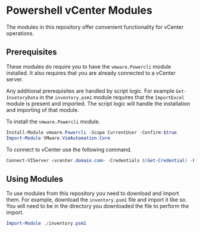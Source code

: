 # Powershell vCenter Modules

The modules in this repository offer convenient functionality for vCenter operations.

## Prerequisites

These modules do require you to have the `vmware.Powercli` module installed. It also requires that you are already connected to a vCenter server.

Any additional prerequisites are handled by script logic. For example `Get-InvetoryData` in the `inventory.psm1` module requires that the `ImportExcel` module is present and imported. The script logic will handle the installation and importing of that module.

To install the `vmware.Powercli` module.

```powershell
Install-Module vmware.Powercli -Scope CurrentUser -Confirm:$true
Import-Module VMware.VimAutomation.Core
```

To connect to vCenter use the following command.

```powershell
Connect-VIServer <vcenter.domain.com> -Credentials $(Get-Credential) -Force 
```

## Using Modules

To use modules from this repository you need to download and import them. For example, download the `inventory.psm1` file and import it like so. You will need to be in the directory you downloaded the file to perform the import.

```powershell
Import-Module ./inventory.psm1
```

